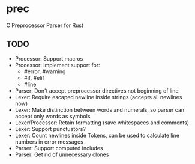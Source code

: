 # prec
C Preprocessor Parser for Rust

## TODO
- Processor: Support macros
- Processor: Implement support for:
  - \#error, \#warning
  - \#if, \#elif
  - \#line 
- Parser: Don't accept preprocessor directives not beginning of line
- Lexer: Require escaped newline inside strings (accepts all newlines now)
- Lexer: Make distinction between words and numerals, so parser can accept only words as symbols
- Lexer/Processor: Retain formatting (save whitespaces and comments)
- Lexer: Support punctuators?
- Lexer: Count newlines inside Tokens, can be used to calculate line numbers in error messages
- Parser: Support computed includes
- Parser: Get rid of unnecessary clones
